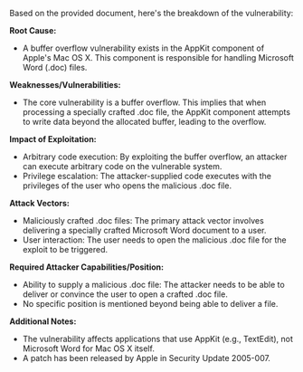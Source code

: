 Based on the provided document, here's the breakdown of the vulnerability:

**Root Cause:**
- A buffer overflow vulnerability exists in the AppKit component of Apple's Mac OS X. This component is responsible for handling Microsoft Word (.doc) files.

**Weaknesses/Vulnerabilities:**
- The core vulnerability is a buffer overflow. This implies that when processing a specially crafted .doc file, the AppKit component attempts to write data beyond the allocated buffer, leading to the overflow.

**Impact of Exploitation:**
- Arbitrary code execution: By exploiting the buffer overflow, an attacker can execute arbitrary code on the vulnerable system.
- Privilege escalation: The attacker-supplied code executes with the privileges of the user who opens the malicious .doc file.

**Attack Vectors:**
- Maliciously crafted .doc files: The primary attack vector involves delivering a specially crafted Microsoft Word document to a user.
- User interaction: The user needs to open the malicious .doc file for the exploit to be triggered.

**Required Attacker Capabilities/Position:**
- Ability to supply a malicious .doc file: The attacker needs to be able to deliver or convince the user to open a crafted .doc file.
- No specific position is mentioned beyond being able to deliver a file.

**Additional Notes:**
- The vulnerability affects applications that use AppKit (e.g., TextEdit), not Microsoft Word for Mac OS X itself.
- A patch has been released by Apple in Security Update 2005-007.
